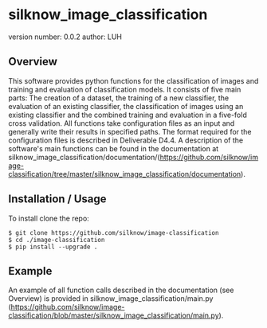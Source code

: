 silknow_image_classification
===============================

version number: 0.0.2
author: LUH

Overview
--------

This software provides python functions for the classification of images and training and evaluation of classification models. It consists of five main parts: The creation of a dataset, the training of a new classifier, the evaluation of an existing classifier, the classification of images using an existing classifier and the combined training and evaluation in a five-fold cross validation. All functions take configuration files as an input and generally write their results in specified paths. The format required for the configuration files is described in Deliverable D4.4.  A description of the software's main functions can be found in the documentation at silknow_image_classification/documentation/(https://github.com/silknow/image-classification/tree/master/silknow_image_classification/documentation). 

Installation / Usage
--------------------

To install clone the repo:

    $ git clone https://github.com/silknow/image-classification
    $ cd ./image-classification
    $ pip install --upgrade .

Example
-------

An example of all function calls described in the documentation (see Overview) is provided in silknow_image_classification/main.py (https://github.com/silknow/image-classification/blob/master/silknow_image_classification/main.py).
